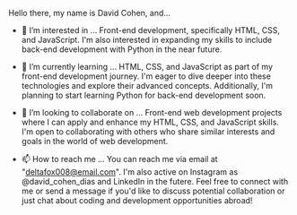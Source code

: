 Hello there, my name is David Cohen, and...

- 👀 I’m interested in ... Front-end development, specifically HTML, CSS, and JavaScript. I'm also interested in expanding my skills to include back-end development with Python in the near future.

- 🌱 I’m currently learning ... HTML, CSS, and JavaScript as part of my front-end development journey. I'm eager to dive deeper into these technologies and explore their advanced concepts. Additionally, I'm planning to start learning Python for back-end development soon.

- 💞️ I’m looking to collaborate on ... Front-end web development projects where I can apply and enhance my HTML, CSS, and JavaScript skills. I'm open to collaborating with others who share similar interests and goals in the world of web development.

- 📫 How to reach me ... You can reach me via email at "deltafox008@email.com". I'm also active on Instagram as @david_cohen_dias and LinkedIn in the futere. Feel free to connect with me or send a message if you'd like to discuss potential collaboration or just chat about coding and development opportunities abroad!

<!---
DeltaCohen/DeltaCohen is a ✨ special ✨ repository because its `README.md` (this file) appears on your GitHub profile.
You can click the Preview link to take a look at your changes.
--->
